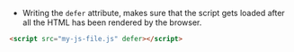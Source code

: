 - Writing the `defer` attribute, makes sure that the script gets loaded after all the HTML has been rendered by the browser.
```html
<script src="my-js-file.js" defer></script>
```